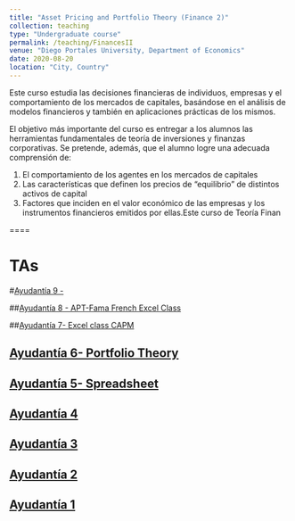 ```yaml
---
title: "Asset Pricing and Portfolio Theory (Finance 2)"
collection: teaching
type: "Undergraduate course"
permalink: /teaching/FinancesII
venue: "Diego Portales University, Department of Economics"
date: 2020-08-20
location: "City, Country"
---
```


Este curso estudia las decisiones financieras de individuos, empresas y el comportamiento de
los mercados de capitales, basándose en el análisis de modelos financieros y también en
aplicaciones prácticas de los mismos.

El objetivo más importante del curso es entregar a los alumnos las herramientas
fundamentales de teoría de inversiones y finanzas corporativas. Se pretende, además, que el
alumno logre una adecuada comprensión de:
1. El comportamiento de los agentes en los mercados de capitales
2. Las características que definen los precios de “equilibrio” de distintos activos de
capital
3. Factores que inciden en el valor económico de las empresas y los instrumentos
financieros emitidos por ellas.Este curso de Teoría Finan

====


TAs
======
#[Ayudantía 9 -](http://apobletee.github.io/files/Fin2/Ayudant_a_6_Fin21.pdf)

##[Ayudantía 8 - APT-Fama French Excel Class](http://apobletee.github.io/files/Fin2/Ayudant_a_6_Fin21.pdf)

##[Ayudantía 7- Excel class CAPM](http://apobletee.github.io/files/Fin2/Ayudant_a_6_Fin21.pdf)

## [Ayudantía 6- Portfolio Theory](http://apobletee.github.io/files/Fin2/Ayudant_a_6_Fin2.pdf)

## [Ayudantía 5- Spreadsheet](http://apobletee.github.io/files/Fin2/Ay5.xlsx)

## [Ayudantía 4](http://apobletee.github.io/files/Fin2/A4F2.pdf)

## [Ayudantía 3](http://apobletee.github.io/files/Fin2/A3F2.pdf)
## [Ayudantía 2](http://apobletee.github.io/files/Fin2/A2F2.pdf)

## [Ayudantía 1](http://apobletee.github.io/files/Fin2/A1F2.pdf)
